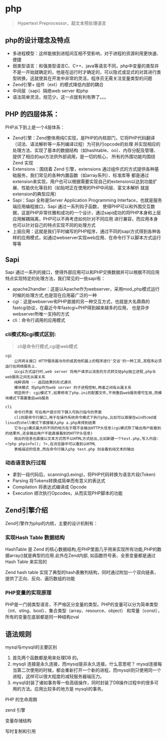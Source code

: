 # php

> Hypertext Preprocessor，超文本预处理语言

## php的设计理念及特点

- 多进程模型：这样能做到进程间互相不受影响，对于进程的资源利用更快速、便捷
- 弱类型语言：和强类型语言C、C++、java等语言不同，php中变量的类型并不是一开始就确定的，他是在运行时才确定的，可以隐式或显式的对其进行类型转换，这就使其在开发中非常的灵活，程序员无需关注变量类型的问题
- Zend引擎+ 组件（ext）的模式降低内部的耦合
- 中间层（sapi）隔绝web server 和php
- 语法简单灵活，规范少。这一点就有利有弊了。。。

## PHP 的四层体系：
PHP从下到上是一个4层体系：
- Zend引擎：Zend整体用纯C实现，是PHP的内核部门，它将PHP代码翻译（词法、语法解析等一系列编译过程）为可执行opcode的处理
并实现相应的处理方法、实现了基本的数据结构（如hashtable、oo）、内存分配及管理、提供了相应的api方法供外部调用，是一切的核心，
所有的外围功能均围绕 Zend 实现
- Extensions：围绕着 Zend 引擎，extensions 通过组件式的方式提供各种基础服务，我们常见的各种内置函数（如array系列）、标准库等
都是通过extension来实现，用户也可以根据需要实现自己的extension以达到功能扩展、性能优化等目的（如贴吧正在使用的PHP中间层、富文本解析
就是extension的典型应用）
- Sapi：Sapi 全称是Server Application Programming Interface，也就是服务端应用编程接口，Sapi 通过一系列钩子函数，
使得PHP可以和外围交互数据，这是PHP非常优雅和成功的一个设计，通过sapi成功的将PHP本身和上层应用解耦隔离，PHP可以不再考虑如何针对不同应用
进行兼容，而应用本身也可以针对自己的特点实现不同的处理方式
- 上层应用：这就是我们平时编写的PHP程序，通过不同的sapi方式得到各种各样的应用模式，如通过webserver实现web应用、在命令行下以脚本方式运行等等


## Sapi
Sapi 通过一系列的接口，使得外部应用可以和PHP交换数据并可以根据不同应用特点实现特定的处理方法，我们常见的一些sapi有：
- apache2handler：这是以Apache作为webserver，采用mod_php模式运行时候的处理方式,也是现在应用最广泛的一种
- cgi：这是webserver和PHP直接的另一种交互方式，也就是大名鼎鼎的fastcgi协议，在最近今年fastcgi+PHP得到越来越多的应用，
也是异步webserver所唯一支持的方式
- cli：命令行调用的应用模式


### cli模式和cgi模式区别:

>cli是命令行模式,cgi是web模式

    cgi
        公共网关接口 HTTP服务器与你的或其他机器上的程序进行'交谈'的一种工具,其程序必须运行在网络服务上.
        以cgi方式运行时,web server 将用户请求以消息的方式转交给php独立进程,php与web服务之间无从属关系
        纯粹调用 -- 返回结果的形式通讯
        模块模式 将php作为web server 的子进程控制,两者之间有从属关系
        明显例子: cgi模式下,如果修改了php.ini的配置文件,不用重启web服务便可生效,而模块模式下需要重启web服务

    cli 
        命令行界面 可在用户提示符下键入可执行指令的界面
        cli则是命令行接口,用于在操作系统命令模式下执行php,比如可以直接在win的cmd或linux的shell模式下直接输入php a.php来得到结果
        它与cgi模式最大的不同的地方在于既不会输出HTTP头信息(cgi模式除了输出用户能看到的结果外,还会输出用户不能直接看到的HTTP头信息)
        抛出的信息也直接以文本方式而不以HTML方式给出,比如新建一个test.php,写入内容:<?php phpinfo(); ?>,在浏览器中可以看到以HTML
        表格描述的信息,而在命令行输入php test.php 则会看到纯文本的输出

### 动态语言执行过程

- 拿到一段代码后，scanning(Lexing)，将PHP代码转换为语言片段(Token)
- Parsing 将Tokens转换成简单而有意义的表达式
- Compilation 将表达式编译成 Opcode
- Execution 顺次执行Opcodes，从而实现PHP脚本的功能


## Zend引擎介绍

Zend引擎作为php的内核，主要的设计机制有：

### 实现Hash Table 数据结构

HashTable 是 Zend 的核心数据结构,在PHP里面几乎用来实现所有功能,PHP的数据array()就是典型的应用.此外在Zend内部,
如函数符号表、全景变量都是通过Hash Table 来实现的

Zend hash table 实现了典型的hash表散列结构，同时通过附加一个双向链表，提供了正向、反向、遍历数组的功能

### PHP变量的实现原理
PHP是一门弱类型语言，不严格区分变量的类型。PHP的变量可以分为简单类型（int、sting、bool）、集合类型（array、resource、object）
和常量（const），所有的变量在底层都是同一种结构zval


## 语法规则

mysql与mysqli的主要区别

1. 首先两个函数都是用来处理DB 的。
2. mysqli 连接是永久连接，而mysql是非永久连接。什么意思呢？ mysql连接每当第二次使用的时候，都会重新打开一个新的进程，而mysqli则只使用同一个进程，这样可以很大程度的减轻服务器端压力。
3. mysqli封装了诸如事务等一些高级操作，同时封装了DB操作过程中的很多可用的方法。应用比较多的地方是 mysqli的事务。




PHP 的生命周期


zend 引擎


变量存储结构


写时复制和引用















































